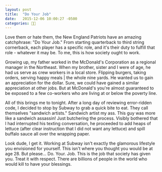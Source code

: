 ```yaml
---
layout: post
title:  "Do Your Job"
date:   2015-12-06 10:00:27 -0500
categories: 🍔🍟
---
```


<p>Love them or hate them, the New England Patriots have an amazing catchphrase: "Do Your Job." From starting quarterback to third string cornerback, each player has a specific role, and it's their duty to fulfill that role - whatever it may be. To me, this is how society ought to work.</p>

<p>Growing up, my father worked in the McDonald's Corporation as a regional manager in the Northeast. When my brother, sister and I were of age, he had us serve as crew workers in a local store. Flipping burgers, taking orders, serving happy meals | the whole nine yards. He wanted us to gain an appreciation for the dollar. Sure, we could have gained a similar appreciation at other jobs. But at McDonald's you're almost guaranteed to be exposed to a few co-workers who are living at or below the poverty line.</p>

<p>All of this brings me to tonight. After a long day of reviewing error-ridden code, I decided to stop by Subway to grab a quick bite to eat. They call themselves "sandwich artists." Sandwich artist my ass. This guy was more like a sandwich assassin! Just butchering the process. Visibly bothered that I had interrupted his texting conversation, he proceeded to add heaps of lettuce (after clear instruction that I did not want any lettuce) and spill buffalo sauce all over the wrapping paper.</p>

<p>Look dude, I get it. Working at Subway isn't exactly the glamorous lifestyle you envisioned for yourself. This isn't where you thought you would be at age 28. But please... Do. Your. Job. This is the job that society has given you. Treat it with respect. There are billions of people in the world who would kill to have your blessings.</p>
